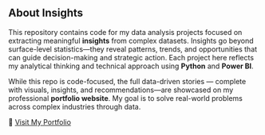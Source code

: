 ## About Insights

This repository contains code for my data analysis projects focused on extracting meaningful **insights** from complex datasets. Insights go beyond surface-level statistics—they reveal patterns, trends, and opportunities that can guide decision-making and strategic action. Each project here reflects my analytical thinking and technical approach using **Python** and **Power BI**. 

While this repo is code-focused, the full data-driven stories — complete with visuals, insights, and recommendations—are showcased on my professional **portfolio website**. My goal is to solve real-world problems across complex industries through data.

🔗 [Visit My Portfolio]([https://your-portfolio-link.com](https://excellencebysagarika.com/))
